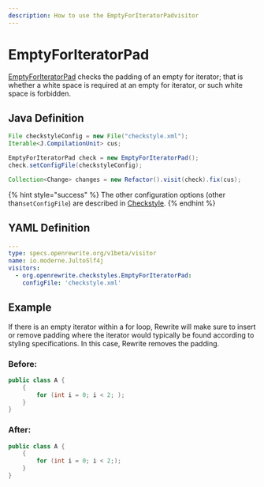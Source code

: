 ```yaml
---
description: How to use the EmptyForIteratorPadvisitor
---
```


# EmptyForIteratorPad

[EmptyForIteratorPad](https://checkstyle.sourceforge.io/config_whitespace.html#EmptyForIteratorPad) checks the padding of an empty for iterator; that is whether a white space is required at an empty for iterator, or such white space is forbidden.

## Java Definition

```java
File checkstyleConfig = new File("checkstyle.xml");
Iterable<J.CompilationUnit> cus;

EmptyForIteratorPad check = new EmptyForIteratorPad();
check.setConfigFile(checkstyleConfig);

Collection<Change> changes = new Refactor().visit(check).fix(cus);
```

{% hint style="success" %}
The other configuration options \(other than`setConfigFile`\) are described in [Checkstyle](./#configuration-options).
{% endhint %}

## YAML Definition

```yaml
---
type: specs.openrewrite.org/v1beta/visitor
name: io.moderne.JultoSlf4j
visitors:
  - org.openrewrite.checkstyles.EmptyForIteratorPad:
    configFile: 'checkstyle.xml'
```

## Example

If there is an empty iterator within a for loop, Rewrite will make sure to insert or remove padding where the iterator would typically be found according to styling specifications. In this case, Rewrite removes the padding.

### Before:

```java
public class A {
    {
        for (int i = 0; i < 2; );
    }
}
```

### After:

```java
public class A {
    {
        for (int i = 0; i < 2;);
    }
}
```

